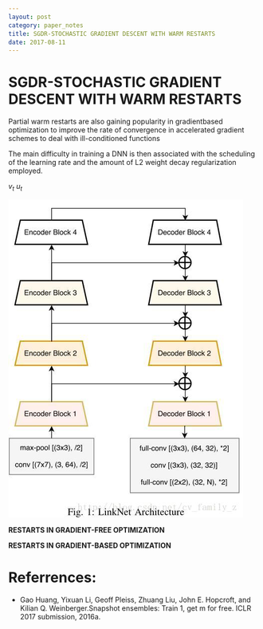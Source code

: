 ```yaml
---
layout: post
category: paper_notes
title: SGDR-STOCHASTIC GRADIENT DESCENT WITH WARM RESTARTS
date: 2017-08-11
---
```

# SGDR-STOCHASTIC GRADIENT DESCENT WITH WARM RESTARTS

Partial warm restarts are also gaining popularity in gradientbased optimization to improve the rate of convergence in accelerated gradient schemes to deal with ill-conditioned functions

The main difficulty in training a DNN is then associated with the scheduling of the learning rate and the amount of L2 weight decay regularization employed.

$v_t$ $u_t$

![](/assets/paper_notes/linknet/linknet1.jpg)

**RESTARTS IN GRADIENT-FREE OPTIMIZATION**


**RESTARTS IN GRADIENT-BASED OPTIMIZATION**


# Referrences:
- Gao Huang, Yixuan Li, Geoff Pleiss, Zhuang Liu, John E. Hopcroft, and Kilian Q. Weinberger.Snapshot ensembles: Train 1, get m for free. ICLR 2017 submission, 2016a.

